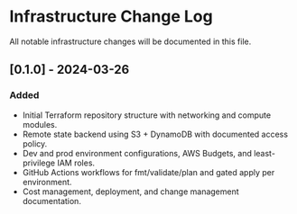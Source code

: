 # Infrastructure Change Log

All notable infrastructure changes will be documented in this file.

## [0.1.0] - 2024-03-26
### Added
- Initial Terraform repository structure with networking and compute modules.
- Remote state backend using S3 + DynamoDB with documented access policy.
- Dev and prod environment configurations, AWS Budgets, and least-privilege IAM roles.
- GitHub Actions workflows for fmt/validate/plan and gated apply per environment.
- Cost management, deployment, and change management documentation.
